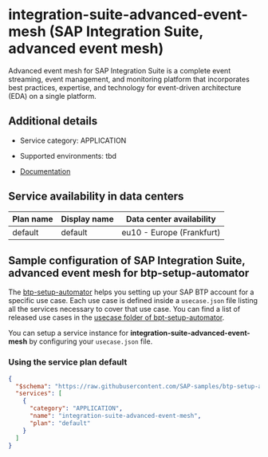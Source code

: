 # integration-suite-advanced-event-mesh (SAP Integration Suite, advanced event mesh)

Advanced event mesh for SAP Integration Suite is a complete event streaming, event management, and monitoring platform that incorporates best practices, expertise, and technology for event-driven architecture (EDA) on a single platform.

## Additional details
- Service category: APPLICATION
- Supported environments: tbd

- [Documentation](https://help.sap.com/docs/SAP_ADVANCED_EVENT_MESH/728c56cd25854f0fad611eb26ae17152/0d4bcd5a2be744688039160b9bb289ae.html)

## Service availability in data centers

| Plan name | Display name | Data center availability  |
|------|----------------|---------------------------|
|  default  |  default  | eu10 - Europe (Frankfurt)  |

## Sample configuration of **SAP Integration Suite, advanced event mesh** for btp-setup-automator

The [btp-setup-automator](https://github.com/SAP-samples/btp-setup-automator) helps you setting up your SAP BTP account for a specific use case. Each use case is defined inside a `usecase.json` file listing all the services necessary to cover that use case. You can find a list of released use cases in the [usecase folder of bpt-setup-automator](https://github.com/SAP-samples/btp-setup-automator/tree/main/usecases).

You can setup a service instance for **integration-suite-advanced-event-mesh** by configuring your `usecase.json` file.

### Using the service plan **default**

```json
{
  "$schema": "https://raw.githubusercontent.com/SAP-samples/btp-setup-automator/main/libs/btpsa-usecase.json",
  "services": [
    {
      "category": "APPLICATION",
      "name": "integration-suite-advanced-event-mesh",
      "plan": "default"
    }
  ]
}
```
